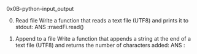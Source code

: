 0x0B-python-input_output

0. Read file
Write a function that reads a text file (UTF8) and prints it to stdout:
ANS :rraedFi.read()

2. Append to a file
Write a function that appends a string at the end of a text file (UTF8) and
returns the number of characters added:
ANS :

